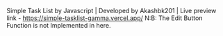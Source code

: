 Simple Task List by Javascript | Developed by Akashbk201 | Live preview link - https://simple-tasklist-gamma.vercel.app/
N:B: The Edit Button Function is not Implemented in here.
